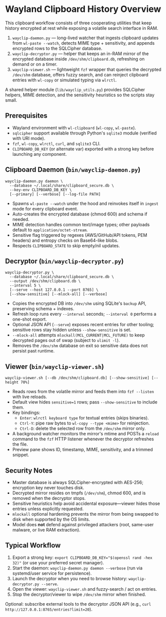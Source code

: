 # Wayland Clipboard History Overview

This clipboard workflow consists of three cooperating utilities that keep history encrypted at rest while exposing a volatile search interface in RAM.

1. `wayclip-daemon.py` — long-lived watcher that ingests clipboard updates from `wl-paste --watch`, detects MIME type + sensitivity, and appends encrypted rows to the SQLCipher database.
2. `wayclip-decryptor.py` — helper that keeps an in-RAM mirror of the encrypted database inside `/dev/shm/clipboard.db`, refreshing on demand or on a timer.
3. `wayclip-viewer.sh` — lightweight `fzf` wrapper that queries the decrypted `/dev/shm` database, offers fuzzy search, and can reinject clipboard entries with `wl-copy` or simulated typing via `wlrctl`.

A shared helper module (`lib/wayclip_utils.py`) provides SQLCipher helpers, MIME detection, and the sensitivity heuristics so the scripts stay small.

## Prerequisites

- Wayland environment with `wl-clipboard` (`wl-copy`, `wl-paste`).
- `sqlcipher` support available through Python's `sqlite3` module (verified with URI mode).
- `fzf`, `wl-copy`, `wlrctl`, `curl`, and `sqlite3` CLI.
- `CLIPBOARD_DB_KEY` (or alternate var) exported with a strong key before launching any component.

## Clipboard Daemon (`bin/wayclip-daemon.py`)

```
wayclip-daemon.py daemon \
  --database ~/.local/share/clipboard_secure.db \
  --key-env CLIPBOARD_DB_KEY \
  [--primary] [--verbose] [--log-file PATH]
```

- Spawns `wl-paste --watch` under the hood and reinvokes itself in `ingest` mode for every clipboard event.
- Auto-creates the encrypted database (chmod 600) and schema if needed.
- MIME detection handles common text/image types; other payloads default to `application/octet-stream`.
- Sensitive flag triggered by regexes (AWS/GitHub/API tokens, PEM headers) and entropy checks on Base64-like blobs.
- Respects `CLIPBOARD_STATE` to skip empty/nil updates.

## Decryptor (`bin/wayclip-decryptor.py`)

```
wayclip-decryptor.py \
  --database ~/.local/share/clipboard_secure.db \
  --output /dev/shm/clipboard.db \
  --interval 5 \
  [--serve --host 127.0.0.1 --port 8765] \
  [--show-sensitive] [--mlock-all] [--verbose]
```

- Copies the encrypted DB into `/dev/shm` using SQLite's `backup` API, preserving schema + indexes.
- Refresh loop runs every `--interval` seconds; `--interval 0` performs a one-shot export.
- Optional JSON API (`--serve`) exposes recent entries for other tooling; sensitive rows stay hidden unless `--show-sensitive` is set.
- `--mlock-all` attempts `mlockall(MCL_CURRENT|MCL_FUTURE)` to keep decrypted pages out of swap (subject to `ulimit -l`).
- Removes the `/dev/shm` database on exit so sensitive data does not persist past runtime.

## Viewer (`bin/wayclip-viewer.sh`)

```
wayclip-viewer.sh [--db /dev/shm/clipboard.db] [--show-sensitive] [--height 70%]
```

- Reads rows from the volatile mirror and feeds them into `fzf --listen` with live reloads.
- Default view hides `sensitive=1` rows; pass `--show-sensitive` to include them.
- Key bindings:
  - `Enter`: `wlrctl keyboard type` for textual entries (skips binaries).
  - `Ctrl-Y`: pipe raw bytes to `wl-copy --type <mime>` for reinjection.
  - `Ctrl-D`: delete the selected row from the `/dev/shm` mirror only.
- A background watcher monitors the mirror's mtime and POSTs a `reload` command to the `fzf` HTTP listener whenever the decryptor refreshes the file.
- Preview pane shows ID, timestamp, MIME, sensitivity, and a trimmed snippet.

## Security Notes

- Master database is always SQLCipher-encrypted with AES-256; encryption key never touches disk.
- Decrypted mirror resides on tmpfs (`/dev/shm`), chmod 600, and is removed when the decryptor stops.
- Sensitive heuristics help avoid accidental exposure—viewer hides those entries unless explicitly requested.
- `mlockall` optional hardening prevents the mirror from being swapped to disk when supported by the OS limits.
- Model does **not** defend against privileged attackers (root, same-user malware, or live RAM extraction).

## Typical Workflow

1. Export a strong key: `export CLIPBOARD_DB_KEY="$(openssl rand -hex 32)"` (or use your preferred secret manager).
2. Start the daemon: `wayclip-daemon.py daemon --verbose` (run via systemd/user service for persistence).
3. Launch the decryptor when you need to browse history: `wayclip-decryptor.py --serve`.
4. Open the viewer: `wayclip-viewer.sh` and fuzzy-search / act on entries.
5. Stop the decryptor/viewer to wipe `/dev/shm` mirror when finished.

Optional: subscribe external tools to the decryptor JSON API (e.g., `curl http://127.0.0.1:8765/entries?limit=20`).
